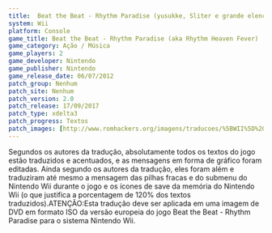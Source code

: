 ```yaml
---
title:  Beat the Beat - Rhythm Paradise (yusukke, Sliter e grande elenco)
system: Wii
platform: Console
game_title: Beat the Beat - Rhythm Paradise (aka Rhythm Heaven Fever)
game_category: Ação / Música
game_players: 2
game_developer: Nintendo
game_publisher: Nintendo
game_release_date: 06/07/2012
patch_group: Nenhum
patch_site: Nenhum
patch_version: 2.0
patch_release: 17/09/2017
patch_type: xdelta3
patch_progress: Textos
patch_images: [http://www.romhackers.org/imagens/traducoes/%5BWII%5D%20Beat%20the%20Beat%20Rhythm%20Paradise%20-%20yusukke%20e%20grande%20elenco%20-%201.jpg,http://www.romhackers.org/imagens/traducoes/%5BWII%5D%20Beat%20the%20Beat%20Rhythm%20Paradise%20-%20yusukke%20e%20grande%20elenco%20-%202.jpg,http://www.romhackers.org/imagens/traducoes/%5BWII%5D%20Beat%20the%20Beat%20Rhythm%20Paradise%20-%20yusukke%20e%20grande%20elenco%20-%203.jpg]
---
```

Segundos os autores da tradução, absolutamente todos os textos do jogo estão traduzidos e acentuados, e as mensagens em forma de gráfico foram editadas. Ainda segundo os autores da tradução, eles foram além e traduziram até mesmo a mensagem das pilhas fracas e do submenu do Nintendo Wii durante o jogo e os ícones de save da memória do Nintendo Wii (o que justifica a porcentagem de 120% dos textos traduzidos).ATENÇÃO:Esta tradução deve ser aplicada em uma imagem de DVD em formato ISO da versão europeia do jogo Beat the Beat - Rhythm Paradise para o sistema Nintendo Wii.